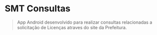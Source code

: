 # SMT Consultas
> App Android desenvolvido para realizar consultas relacionadas a solicitação de Licenças atraves do site da Prefeitura.
